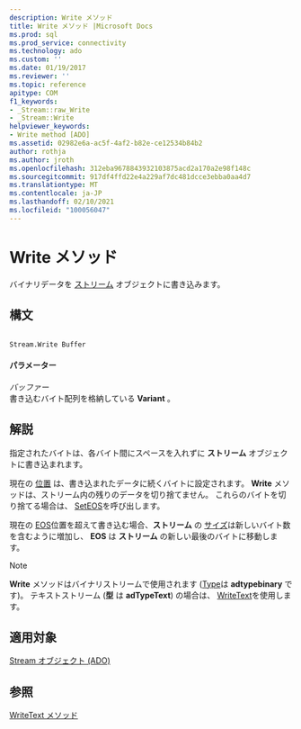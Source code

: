 ```yaml
---
description: Write メソッド
title: Write メソッド |Microsoft Docs
ms.prod: sql
ms.prod_service: connectivity
ms.technology: ado
ms.custom: ''
ms.date: 01/19/2017
ms.reviewer: ''
ms.topic: reference
apitype: COM
f1_keywords:
- _Stream::raw_Write
- _Stream::Write
helpviewer_keywords:
- Write method [ADO]
ms.assetid: 02982e6a-ac5f-4af2-b82e-ce12534b84b2
author: rothja
ms.author: jroth
ms.openlocfilehash: 312eba9678843932103875acd2a170a2e98f148c
ms.sourcegitcommit: 917df4ffd22e4a229af7dc481dcce3ebba0aa4d7
ms.translationtype: MT
ms.contentlocale: ja-JP
ms.lasthandoff: 02/10/2021
ms.locfileid: "100056047"
---
```

# <a name="write-method"></a>Write メソッド
バイナリデータを [ストリーム](./stream-object-ado.md) オブジェクトに書き込みます。  
  
## <a name="syntax"></a>構文  
  
```  
  
Stream.Write Buffer  
```  
  
#### <a name="parameters"></a>パラメーター  
 *バッファー*  
 書き込むバイト配列を格納している **Variant** 。  
  
## <a name="remarks"></a>解説  
 指定されたバイトは、各バイト間にスペースを入れずに **ストリーム** オブジェクトに書き込まれます。  
  
 現在の [位置](./position-property-ado.md) は、書き込まれたデータに続くバイトに設定されます。 **Write** メソッドは、ストリーム内の残りのデータを切り捨てません。 これらのバイトを切り捨てる場合は、 [SetEOS](./seteos-method.md)を呼び出します。  
  
 現在の [EOS](./eos-property.md)位置を超えて書き込む場合、**ストリーム** の [サイズ](./size-property-ado-stream.md)は新しいバイト数を含むように増加し、 **EOS** は **ストリーム** の新しい最後のバイトに移動します。  
  
> [!NOTE]
>  **Write** メソッドはバイナリストリームで使用されます ([Type](./type-property-ado-stream.md)は **adtypebinary** です)。 テキストストリーム (**型** は **adTypeText**) の場合は、 [WriteText](./writetext-method.md)を使用します。  
  
## <a name="applies-to"></a>適用対象  
 [Stream オブジェクト (ADO)](./stream-object-ado.md)  
  
## <a name="see-also"></a>参照  
 [WriteText メソッド](./writetext-method.md)